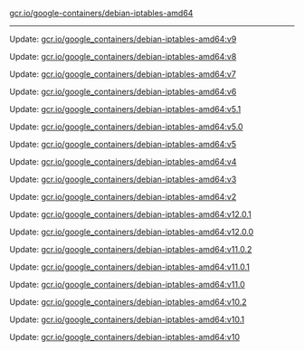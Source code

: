 [gcr.io/google-containers/debian-iptables-amd64](https://hub.docker.com/r/cruse/debian-iptables-amd64/tags/) 

----
Update: [gcr.io/google_containers/debian-iptables-amd64:v9](https://hub.docker.com/r/cruse/debian-iptables-amd64/tags/)

Update: [gcr.io/google_containers/debian-iptables-amd64:v8](https://hub.docker.com/r/cruse/debian-iptables-amd64/tags/)

Update: [gcr.io/google_containers/debian-iptables-amd64:v7](https://hub.docker.com/r/cruse/debian-iptables-amd64/tags/)

Update: [gcr.io/google_containers/debian-iptables-amd64:v6](https://hub.docker.com/r/cruse/debian-iptables-amd64/tags/)

Update: [gcr.io/google_containers/debian-iptables-amd64:v5.1](https://hub.docker.com/r/cruse/debian-iptables-amd64/tags/)

Update: [gcr.io/google_containers/debian-iptables-amd64:v5.0](https://hub.docker.com/r/cruse/debian-iptables-amd64/tags/)

Update: [gcr.io/google_containers/debian-iptables-amd64:v5](https://hub.docker.com/r/cruse/debian-iptables-amd64/tags/)

Update: [gcr.io/google_containers/debian-iptables-amd64:v4](https://hub.docker.com/r/cruse/debian-iptables-amd64/tags/)

Update: [gcr.io/google_containers/debian-iptables-amd64:v3](https://hub.docker.com/r/cruse/debian-iptables-amd64/tags/)

Update: [gcr.io/google_containers/debian-iptables-amd64:v2](https://hub.docker.com/r/cruse/debian-iptables-amd64/tags/)

Update: [gcr.io/google_containers/debian-iptables-amd64:v12.0.1](https://hub.docker.com/r/cruse/debian-iptables-amd64/tags/)

Update: [gcr.io/google_containers/debian-iptables-amd64:v12.0.0](https://hub.docker.com/r/cruse/debian-iptables-amd64/tags/)

Update: [gcr.io/google_containers/debian-iptables-amd64:v11.0.2](https://hub.docker.com/r/cruse/debian-iptables-amd64/tags/)

Update: [gcr.io/google_containers/debian-iptables-amd64:v11.0.1](https://hub.docker.com/r/cruse/debian-iptables-amd64/tags/)

Update: [gcr.io/google_containers/debian-iptables-amd64:v11.0](https://hub.docker.com/r/cruse/debian-iptables-amd64/tags/)

Update: [gcr.io/google_containers/debian-iptables-amd64:v10.2](https://hub.docker.com/r/cruse/debian-iptables-amd64/tags/)

Update: [gcr.io/google_containers/debian-iptables-amd64:v10.1](https://hub.docker.com/r/cruse/debian-iptables-amd64/tags/)

Update: [gcr.io/google_containers/debian-iptables-amd64:v10](https://hub.docker.com/r/cruse/debian-iptables-amd64/tags/)

